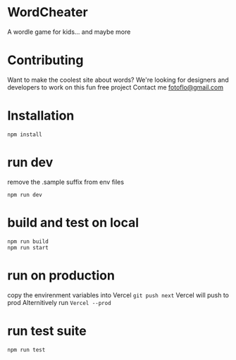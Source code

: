 # WordCheater

A wordle game for kids... and maybe more

# Contributing
Want to make the coolest site about words? 
We're looking for designers and developers to work on this fun free project
Contact me fotoflo@gmail.com

# Installation

`npm install`

# run dev

remove the .sample suffix from env files

`npm run dev`

# build and test on local

```
npm run build
npm run start
```

# run on production
copy the envirenment variables into Vercel
`git push next`
Vercel will push to prod
Alternitively run `Vercel --prod`

# run test suite
`npm run test`

